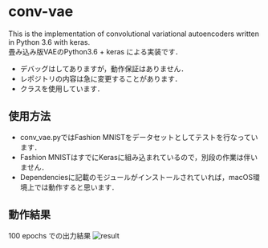 # conv-vae
This is the implementation of convolutional variational autoencoders written in Python 3.6 with keras.  
畳み込み版VAEのPython3.6 + keras による実装です．

* デバッグはしてありますが，動作保証はありません．
* レポジトリの内容は急に変更することがあります．
* クラスを使用しています．

## 使用方法
* conv_vae.pyではFashion MNISTをデータセットとしてテストを行なっています．
* Fashion MNISTはすでにKerasに組み込まれているので，別段の作業は伴いません．
* Dependenciesに記載のモジュールがインストールされていれば，macOS環境上では動作すると思います．

## 動作結果
100 epochs での出力結果
![result](https://user-images.githubusercontent.com/30075338/38424712-e823c528-39ec-11e8-963e-b003b0f6aca3.png)
